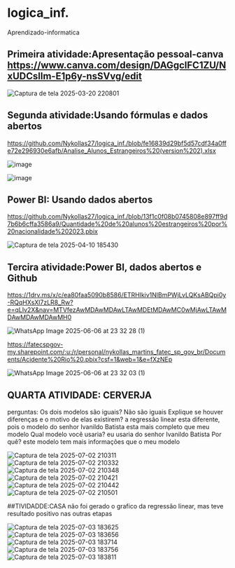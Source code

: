 # logica_inf.
Aprendizado-informatica 

## Primeira atividade:Apresentação pessoal-canva https://www.canva.com/design/DAGgclFC1ZU/NxUDCsllm-E1p6y-nsSVvg/edit

![Captura de tela 2025-03-20 220801](https://github.com/user-attachments/assets/cb13c35b-1669-4ce6-a1c6-02e275d35dc6)

## Segunda atividade:Usando fórmulas e dados abertos 
https://github.com/Nykollas27/logica_inf./blob/fe16839d29bf5d57cdf34a0ffe72e296930e6afb/Analise_Alunos_Estrangeiros%20(version%202).xlsx

![image](https://github.com/user-attachments/assets/f667fa98-af3d-48f2-92ef-27e79139d703)

![image](https://github.com/user-attachments/assets/4da4fc4b-8f3a-4761-beb3-93ea0fd2a7a3)

## Power BI: Usando dados abertos
https://github.com/Nykollas27/logica_inf./blob/13f1c0f08b0745808e897ff9d7b6b6cffa3586a9/Quantidade%20de%20alunos%20estrangeiros%20por%20nacionalidade%202023.pbix

![Captura de tela 2025-04-10 185430](https://github.com/user-attachments/assets/4173b161-cf31-4467-ab31-7030ae04a666)

## Tercira atividade:Power BI, dados abertos e Github

https://1drv.ms/x/c/ea80faa5090b8586/ETRHlkiv1NlBmPWjLvLQKsABQpi0y-RQqHXsXl7zLR8_Rw?e=qLIv2X&nav=MTVfezAwMDAwMDAwLTAwMDEtMDAwMC0wMjAwLTAwMDAwMDAwMDAwMH0

![WhatsApp Image 2025-06-06 at 23 32 28 (1)](https://github.com/user-attachments/assets/7e38dac6-d368-4e53-9788-2c6fff7b73f6)

https://fatecspgov-my.sharepoint.com/:u:/r/personal/nykollas_martins_fatec_sp_gov_br/Documents/Acidente%20Rio%20.pbix?csf=1&web=1&e=fXzNEp

![WhatsApp Image 2025-06-06 at 23 32 03 (1)](https://github.com/user-attachments/assets/ec6488d4-e10e-412a-8212-54546a5278f1)

## QUARTA ATIVIDADE: CERVERJA 
perguntas: Os dois modelos são iguais? Não são iguais Explique se houver diferenças e o motivo de elas existirem? a regressão linear esta diferente, pois o modelo do senhor Ivanildo Batista esta mais completo que meu modelo Qual modelo você usaria? eu usaria do senhor Ivanildo Batista Por quê? este modelo tem mais informações que o meu modelo

![Captura de tela 2025-07-02 210311](https://github.com/user-attachments/assets/c605afb2-aa7d-4dc9-bbcd-dd5bdfb5858f)
![Captura de tela 2025-07-02 210332](https://github.com/user-attachments/assets/b94f4724-e1fa-408a-96c0-0610661cedce)
![Captura de tela 2025-07-02 210348](https://github.com/user-attachments/assets/a6899c58-b6ce-4909-abea-7eb212dae378)
![Captura de tela 2025-07-02 210421](https://github.com/user-attachments/assets/5b4ebc2b-2469-41cf-8a21-a7d8565908b4)
![Captura de tela 2025-07-02 210442](https://github.com/user-attachments/assets/b11c941f-ed59-4366-807f-6ba90ab2daa4)
![Captura de tela 2025-07-02 210501](https://github.com/user-attachments/assets/c2c4a070-4d03-47f1-b66e-ad31a8f29d5a)

##TIVIDADDE:CASA 
não foi gerado o grafico da regressão linear, mas teve resultado positivo nas outras etapas

![Captura de tela 2025-07-03 183625](https://github.com/user-attachments/assets/8a66e937-7502-4d4d-8bc5-9efa8a182ecf)
![Captura de tela 2025-07-03 183656](https://github.com/user-attachments/assets/41e3aaa7-512e-424f-94ff-26bd62483eb4)
![Captura de tela 2025-07-03 183714](https://github.com/user-attachments/assets/cc0e4f0a-e3d6-43c9-b162-df3bac097cf3)
![Captura de tela 2025-07-03 183756](https://github.com/user-attachments/assets/234f0863-7b0e-4d40-ab38-cb4f4a11b985)
![Captura de tela 2025-07-03 183811](https://github.com/user-attachments/assets/e2b4e14e-ca20-4a6a-9839-bca5c3ed5c00)







